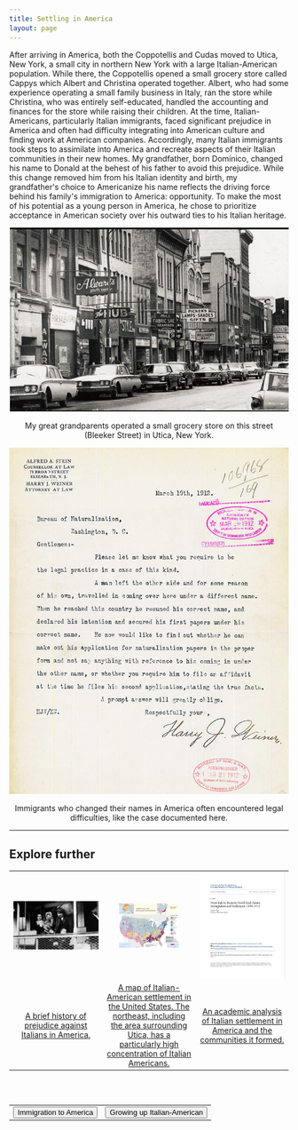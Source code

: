 ```yaml
---
title: Settling in America
layout: page
---
```


After arriving in America, both the Coppotellis and Cudas moved to Utica, New York, a small city in northern New York with a large Italian-American population.  While there, the Coppotellis opened a small grocery store called Cappys which Albert and Christina operated together.  Albert, who had some experience operating a small family business in Italy, ran the store while Christina, who was entirely self-educated, handled the accounting and finances for the store while raising their children.  At the time, Italian-Americans, particularly Italian immigrants, faced significant prejudice in America and often had difficulty integrating into American culture and finding work at American companies.  Accordingly, many Italian immigrants took steps to assimilate into America and recreate aspects of their Italian communities in their new homes. My grandfather, born Dominico, changed his name to Donald at the behest of his father to avoid this prejudice.  While this change removed him from his Italian identity and birth, my grandfather's choice to Americanize his name reflects the driving force behind his family's immigration to America: opportunity.  To make the most of his potential as a young person in America, he chose to prioritize acceptance in American society over his outward ties to his Italian heritage.

<center>
  <img src="https://raw.githubusercontent.com/dmartin4/LATS-232/master/img/cappys.png"/>
  <p>My great grandparents operated a small grocery store on this street (Bleeker Street) in Utica, New York.</p>
</center>

<center>
  <img src="https://raw.githubusercontent.com/dmartin4/LATS-232/master/img/name_change.png"/>
  <p>Immigrants who changed their names in America often encountered legal difficulties, like the case documented here.</p>
</center>

---

## Explore further

<center>
<table style="width:100%">
  <col width="33%">
  <col width="33%">
  <col width="33%">
  <tr>
    <td>
      <center>
       <img src="https://raw.githubusercontent.com/dmartin4/LATS-232/master/img/pred_thumb.png" width="100%" height="100%"/>
     </center>
    </td>
    <td>
     <center>
       <img src="https://raw.githubusercontent.com/dmartin4/LATS-232/master/img/ancestory.png" width="70%" height="70%"/>
     </center>
    </td>
    <td>
     <center>
       <img src="https://raw.githubusercontent.com/dmartin4/LATS-232/master/img/scholar_thumb.png" width="170%" height="170%"/>
     </center>
    </td>
  </tr>
  <tr>
    <td>
     <center>
      <a href="http://www.cnn.com/2012/07/10/opinion/falco-italian-immigrants/index.html">A brief history of prejudice against Italians in America.</a>
     </center>
    </td>
    <td>
     <center>
     <a href="https://dmartin4.github.io/LATS-232/img/ancestory.png">A map of Italian-American settlement in the United States.  The northeast, including the area surrounding Utica, has a particularly high concentration of Italian Americans.</a>
     </center>
    </td>
    <td>
     <center>
     <a href="https://scholarworks.umb.edu/cgi/viewcontent.cgi?article=1155&context=masters_theses">An academic analysis of Italian settlement in America and the communities it formed.</a>
     </center>
    </td>
  </tr>
</table>
</center>

<br><br>

<center>
<table style="width:100%">
  <tr>
    <td>
      <div align="left">
       <a href="http://dmartin4.github.io/LATS-232/immigration"><button name="button" onclick="http://dmartin4.github.io/LATS-232/immigration">Immigration to America</button></a>
      </div>
    </td>
    <td>
     <div align="right">
      <a href="http://dmartin4.github.io/LATS-232/growing"><button name="button" onclick="http://dmartin4.github.io/LATS-232/growing">Growing up Italian-American</button></a>
      </div>
    </td>
  </tr>
 </table>
 </center>
  
  

